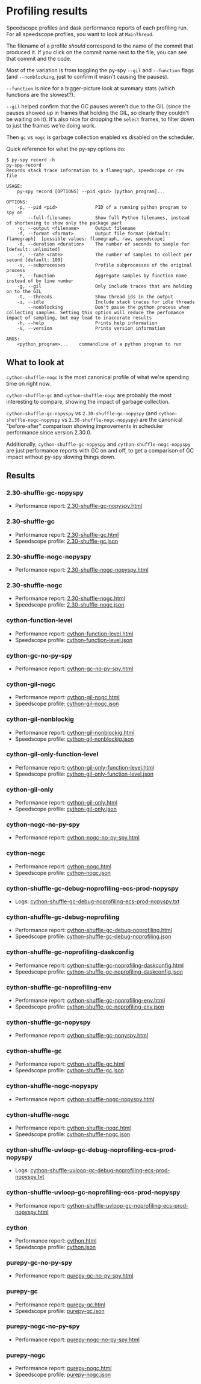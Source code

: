 # Profiling results

Speedscope profiles and dask performance reports of each profiling run.
For all speedscope profiles, you want to look at `MainThread`.

The filename of a profile _should_ correspond to the name of the commit that produced it.
If you click on the commit name next to the file, you can see that commit and the code.

Most of the variation is from toggling the py-spy `--gil` and `--function` flags
(and `--nonblocking`, just to confirm it wasn't causing the pauses).

`--function` is nice for a bigger-picture look at summary stats (which functions are the slowest?).

`--gil` helped confirm that the GC pauses weren't due to the GIL
(since the pauses showed up in frames that holding the GIL, so clearly they couldn't be waiting on it).
It's also nice for dropping the `select` frames, to filter down to just the frames we're doing work.

Then `gc` vs `nogc` is garbage collection enabled vs disabled on the scheduler.

Quick reference for what the py-spy options do:
```shell
$ py-spy record -h
py-spy-record
Records stack trace information to a flamegraph, speedscope or raw file

USAGE:
    py-spy record [OPTIONS] --pid <pid> [python_program]...

OPTIONS:
    -p, --pid <pid>              PID of a running python program to spy on
        --full-filenames         Show full Python filenames, instead of shortening to show only the package part
    -o, --output <filename>      Output filename
    -f, --format <format>        Output file format [default: flamegraph]  [possible values: flamegraph, raw, speedscope]
    -d, --duration <duration>    The number of seconds to sample for [default: unlimited]
    -r, --rate <rate>            The number of samples to collect per second [default: 100]
    -s, --subprocesses           Profile subprocesses of the original process
    -F, --function               Aggregate samples by function name instead of by line number
    -g, --gil                    Only include traces that are holding on to the GIL
    -t, --threads                Show thread ids in the output
    -i, --idle                   Include stack traces for idle threads
        --nonblocking            Don't pause the python process when collecting samples. Setting this option will reduce the perfomance impact of sampling, but may lead to inaccurate results
    -h, --help                   Prints help information
    -V, --version                Prints version information

ARGS:
    <python_program>...    commandline of a python program to run
```

## What to look at

`cython-shuffle-nogc` is the most canonical profile of what we're spending time on right now.

`cython-shuffle-gc` and `cython-shuffle-nogc` are probably the most interesting to compare,
showing the impact of garbage collection.

`cython-shuffle-gc-nopyspy` vs `2.30-shuffle-gc-nopyspy` (and `cython-shuffle-nogc-nopyspy` vs `2.30-shuffle-nogc-nopyspy`)
are the canonical "before-after" comparison showing improvements in scheduler performance since version 2.30.0.

Additionally, `cython-shuffle-gc-nopyspy` and `cython-shuffle-nogc-nopyspy` are just performance reports with GC on and off,
to get a comparison of GC impact without py-spy slowing things down.

## Results


### 2.30-shuffle-gc-nopyspy
* Performance report: [2.30-shuffle-gc-nopyspy.html](https://rawcdn.githack.com/gjoseph92/dask-profiling-coiled/b941cc39f17060cba61eddf668e744c850d2f054/results/2.30-shuffle-gc-nopyspy.html?raw=true)

### 2.30-shuffle-gc
* Performance report: [2.30-shuffle-gc.html](https://rawcdn.githack.com/gjoseph92/dask-profiling-coiled/b941cc39f17060cba61eddf668e744c850d2f054/results/2.30-shuffle-gc.html?raw=true)
* Speedscope profile: [2.30-shuffle-gc.json](https://www.speedscope.app/#profileURL=https%3A%2F%2Frawcdn.githack.com%2Fgjoseph92%2Fdask-profiling-coiled%2Fb941cc39f17060cba61eddf668e744c850d2f054%2Fresults%2F2.30-shuffle-gc.json%3Fraw%3Dtrue)

### 2.30-shuffle-nogc-nopyspy
* Performance report: [2.30-shuffle-nogc-nopyspy.html](https://rawcdn.githack.com/gjoseph92/dask-profiling-coiled/b941cc39f17060cba61eddf668e744c850d2f054/results/2.30-shuffle-nogc-nopyspy.html?raw=true)

### 2.30-shuffle-nogc
* Performance report: [2.30-shuffle-nogc.html](https://rawcdn.githack.com/gjoseph92/dask-profiling-coiled/b941cc39f17060cba61eddf668e744c850d2f054/results/2.30-shuffle-nogc.html?raw=true)
* Speedscope profile: [2.30-shuffle-nogc.json](https://www.speedscope.app/#profileURL=https%3A%2F%2Frawcdn.githack.com%2Fgjoseph92%2Fdask-profiling-coiled%2Fb941cc39f17060cba61eddf668e744c850d2f054%2Fresults%2F2.30-shuffle-nogc.json%3Fraw%3Dtrue)

### cython-function-level
* Performance report: [cython-function-level.html](https://rawcdn.githack.com/gjoseph92/dask-profiling-coiled/b941cc39f17060cba61eddf668e744c850d2f054/results/cython-function-level.html?raw=true)
* Speedscope profile: [cython-function-level.json](https://www.speedscope.app/#profileURL=https%3A%2F%2Frawcdn.githack.com%2Fgjoseph92%2Fdask-profiling-coiled%2Fb941cc39f17060cba61eddf668e744c850d2f054%2Fresults%2Fcython-function-level.json%3Fraw%3Dtrue)

### cython-gc-no-py-spy
* Performance report: [cython-gc-no-py-spy.html](https://rawcdn.githack.com/gjoseph92/dask-profiling-coiled/b941cc39f17060cba61eddf668e744c850d2f054/results/cython-gc-no-py-spy.html?raw=true)

### cython-gil-nogc
* Performance report: [cython-gil-nogc.html](https://rawcdn.githack.com/gjoseph92/dask-profiling-coiled/b941cc39f17060cba61eddf668e744c850d2f054/results/cython-gil-nogc.html?raw=true)
* Speedscope profile: [cython-gil-nogc.json](https://www.speedscope.app/#profileURL=https%3A%2F%2Frawcdn.githack.com%2Fgjoseph92%2Fdask-profiling-coiled%2Fb941cc39f17060cba61eddf668e744c850d2f054%2Fresults%2Fcython-gil-nogc.json%3Fraw%3Dtrue)

### cython-gil-nonblockig
* Performance report: [cython-gil-nonblockig.html](https://rawcdn.githack.com/gjoseph92/dask-profiling-coiled/b941cc39f17060cba61eddf668e744c850d2f054/results/cython-gil-nonblockig.html?raw=true)
* Speedscope profile: [cython-gil-nonblockig.json](https://www.speedscope.app/#profileURL=https%3A%2F%2Frawcdn.githack.com%2Fgjoseph92%2Fdask-profiling-coiled%2Fb941cc39f17060cba61eddf668e744c850d2f054%2Fresults%2Fcython-gil-nonblockig.json%3Fraw%3Dtrue)

### cython-gil-only-function-level
* Performance report: [cython-gil-only-function-level.html](https://rawcdn.githack.com/gjoseph92/dask-profiling-coiled/b941cc39f17060cba61eddf668e744c850d2f054/results/cython-gil-only-function-level.html?raw=true)
* Speedscope profile: [cython-gil-only-function-level.json](https://www.speedscope.app/#profileURL=https%3A%2F%2Frawcdn.githack.com%2Fgjoseph92%2Fdask-profiling-coiled%2Fb941cc39f17060cba61eddf668e744c850d2f054%2Fresults%2Fcython-gil-only-function-level.json%3Fraw%3Dtrue)

### cython-gil-only
* Performance report: [cython-gil-only.html](https://rawcdn.githack.com/gjoseph92/dask-profiling-coiled/b941cc39f17060cba61eddf668e744c850d2f054/results/cython-gil-only.html?raw=true)
* Speedscope profile: [cython-gil-only.json](https://www.speedscope.app/#profileURL=https%3A%2F%2Frawcdn.githack.com%2Fgjoseph92%2Fdask-profiling-coiled%2Fb941cc39f17060cba61eddf668e744c850d2f054%2Fresults%2Fcython-gil-only.json%3Fraw%3Dtrue)

### cython-nogc-no-py-spy
* Performance report: [cython-nogc-no-py-spy.html](https://rawcdn.githack.com/gjoseph92/dask-profiling-coiled/b941cc39f17060cba61eddf668e744c850d2f054/results/cython-nogc-no-py-spy.html?raw=true)

### cython-nogc
* Performance report: [cython-nogc.html](https://rawcdn.githack.com/gjoseph92/dask-profiling-coiled/b941cc39f17060cba61eddf668e744c850d2f054/results/cython-nogc.html?raw=true)
* Speedscope profile: [cython-nogc.json](https://www.speedscope.app/#profileURL=https%3A%2F%2Frawcdn.githack.com%2Fgjoseph92%2Fdask-profiling-coiled%2Fb941cc39f17060cba61eddf668e744c850d2f054%2Fresults%2Fcython-nogc.json%3Fraw%3Dtrue)

### cython-shuffle-gc-debug-noprofiling-ecs-prod-nopyspy
* Logs: [cython-shuffle-gc-debug-noprofiling-ecs-prod-nopyspy.txt](https://rawcdn.githack.com/gjoseph92/dask-profiling-coiled/b941cc39f17060cba61eddf668e744c850d2f054/results/cython-shuffle-gc-debug-noprofiling-ecs-prod-nopyspy.txt?raw=true)

### cython-shuffle-gc-debug-noprofiling
* Performance report: [cython-shuffle-gc-debug-noprofiling.html](https://rawcdn.githack.com/gjoseph92/dask-profiling-coiled/b941cc39f17060cba61eddf668e744c850d2f054/results/cython-shuffle-gc-debug-noprofiling.html?raw=true)
* Speedscope profile: [cython-shuffle-gc-debug-noprofiling.json](https://www.speedscope.app/#profileURL=https%3A%2F%2Frawcdn.githack.com%2Fgjoseph92%2Fdask-profiling-coiled%2Fb941cc39f17060cba61eddf668e744c850d2f054%2Fresults%2Fcython-shuffle-gc-debug-noprofiling.json%3Fraw%3Dtrue)

### cython-shuffle-gc-noprofiling-daskconfig
* Performance report: [cython-shuffle-gc-noprofiling-daskconfig.html](https://rawcdn.githack.com/gjoseph92/dask-profiling-coiled/b941cc39f17060cba61eddf668e744c850d2f054/results/cython-shuffle-gc-noprofiling-daskconfig.html?raw=true)
* Speedscope profile: [cython-shuffle-gc-noprofiling-daskconfig.json](https://www.speedscope.app/#profileURL=https%3A%2F%2Frawcdn.githack.com%2Fgjoseph92%2Fdask-profiling-coiled%2Fb941cc39f17060cba61eddf668e744c850d2f054%2Fresults%2Fcython-shuffle-gc-noprofiling-daskconfig.json%3Fraw%3Dtrue)

### cython-shuffle-gc-noprofiling-env
* Performance report: [cython-shuffle-gc-noprofiling-env.html](https://rawcdn.githack.com/gjoseph92/dask-profiling-coiled/b941cc39f17060cba61eddf668e744c850d2f054/results/cython-shuffle-gc-noprofiling-env.html?raw=true)
* Speedscope profile: [cython-shuffle-gc-noprofiling-env.json](https://www.speedscope.app/#profileURL=https%3A%2F%2Frawcdn.githack.com%2Fgjoseph92%2Fdask-profiling-coiled%2Fb941cc39f17060cba61eddf668e744c850d2f054%2Fresults%2Fcython-shuffle-gc-noprofiling-env.json%3Fraw%3Dtrue)

### cython-shuffle-gc-nopyspy
* Performance report: [cython-shuffle-gc-nopyspy.html](https://rawcdn.githack.com/gjoseph92/dask-profiling-coiled/b941cc39f17060cba61eddf668e744c850d2f054/results/cython-shuffle-gc-nopyspy.html?raw=true)

### cython-shuffle-gc
* Performance report: [cython-shuffle-gc.html](https://rawcdn.githack.com/gjoseph92/dask-profiling-coiled/b941cc39f17060cba61eddf668e744c850d2f054/results/cython-shuffle-gc.html?raw=true)
* Speedscope profile: [cython-shuffle-gc.json](https://www.speedscope.app/#profileURL=https%3A%2F%2Frawcdn.githack.com%2Fgjoseph92%2Fdask-profiling-coiled%2Fb941cc39f17060cba61eddf668e744c850d2f054%2Fresults%2Fcython-shuffle-gc.json%3Fraw%3Dtrue)

### cython-shuffle-nogc-nopyspy
* Performance report: [cython-shuffle-nogc-nopyspy.html](https://rawcdn.githack.com/gjoseph92/dask-profiling-coiled/b941cc39f17060cba61eddf668e744c850d2f054/results/cython-shuffle-nogc-nopyspy.html?raw=true)

### cython-shuffle-nogc
* Performance report: [cython-shuffle-nogc.html](https://rawcdn.githack.com/gjoseph92/dask-profiling-coiled/b941cc39f17060cba61eddf668e744c850d2f054/results/cython-shuffle-nogc.html?raw=true)
* Speedscope profile: [cython-shuffle-nogc.json](https://www.speedscope.app/#profileURL=https%3A%2F%2Frawcdn.githack.com%2Fgjoseph92%2Fdask-profiling-coiled%2Fb941cc39f17060cba61eddf668e744c850d2f054%2Fresults%2Fcython-shuffle-nogc.json%3Fraw%3Dtrue)

### cython-shuffle-uvloop-gc-debug-noprofiling-ecs-prod-nopyspy
* Logs: [cython-shuffle-uvloop-gc-debug-noprofiling-ecs-prod-nopyspy.txt](https://rawcdn.githack.com/gjoseph92/dask-profiling-coiled/b941cc39f17060cba61eddf668e744c850d2f054/results/cython-shuffle-uvloop-gc-debug-noprofiling-ecs-prod-nopyspy.txt?raw=true)

### cython-shuffle-uvloop-gc-noprofiling-ecs-prod-nopyspy
* Performance report: [cython-shuffle-uvloop-gc-noprofiling-ecs-prod-nopyspy.html](https://rawcdn.githack.com/gjoseph92/dask-profiling-coiled/b941cc39f17060cba61eddf668e744c850d2f054/results/cython-shuffle-uvloop-gc-noprofiling-ecs-prod-nopyspy.html?raw=true)

### cython
* Performance report: [cython.html](https://rawcdn.githack.com/gjoseph92/dask-profiling-coiled/b941cc39f17060cba61eddf668e744c850d2f054/results/cython.html?raw=true)
* Speedscope profile: [cython.json](https://www.speedscope.app/#profileURL=https%3A%2F%2Frawcdn.githack.com%2Fgjoseph92%2Fdask-profiling-coiled%2Fb941cc39f17060cba61eddf668e744c850d2f054%2Fresults%2Fcython.json%3Fraw%3Dtrue)

### purepy-gc-no-py-spy
* Performance report: [purepy-gc-no-py-spy.html](https://rawcdn.githack.com/gjoseph92/dask-profiling-coiled/b941cc39f17060cba61eddf668e744c850d2f054/results/purepy-gc-no-py-spy.html?raw=true)

### purepy-gc
* Performance report: [purepy-gc.html](https://rawcdn.githack.com/gjoseph92/dask-profiling-coiled/b941cc39f17060cba61eddf668e744c850d2f054/results/purepy-gc.html?raw=true)
* Speedscope profile: [purepy-gc.json](https://www.speedscope.app/#profileURL=https%3A%2F%2Frawcdn.githack.com%2Fgjoseph92%2Fdask-profiling-coiled%2Fb941cc39f17060cba61eddf668e744c850d2f054%2Fresults%2Fpurepy-gc.json%3Fraw%3Dtrue)

### purepy-nogc-no-py-spy
* Performance report: [purepy-nogc-no-py-spy.html](https://rawcdn.githack.com/gjoseph92/dask-profiling-coiled/b941cc39f17060cba61eddf668e744c850d2f054/results/purepy-nogc-no-py-spy.html?raw=true)

### purepy-nogc
* Performance report: [purepy-nogc.html](https://rawcdn.githack.com/gjoseph92/dask-profiling-coiled/b941cc39f17060cba61eddf668e744c850d2f054/results/purepy-nogc.html?raw=true)
* Speedscope profile: [purepy-nogc.json](https://www.speedscope.app/#profileURL=https%3A%2F%2Frawcdn.githack.com%2Fgjoseph92%2Fdask-profiling-coiled%2Fb941cc39f17060cba61eddf668e744c850d2f054%2Fresults%2Fpurepy-nogc.json%3Fraw%3Dtrue)
